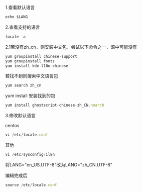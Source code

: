 1.查看默认语言

```javascript
echo $LANG
```

2.查看支持的语言

```javascript
locale -a
```







2.1若没有zh_cn，则安装中文包，尝试以下命令之一，源中可能没有

```javascript
yum groupinstall chinese-support
yum groupinstall fonts
yum install kde-l10n-chinese
```



若找不到则搜索中文语言包

```javascript
yum search zh_cn
```

yum install 安装找到的包

```javascript
yum install ghostscript-chinese-zh_CN.noarch
```





3.修改默认语言

centos

```javascript
vi /etc/locale.conf
```

其他

```javascript
vi /etc/sysconfig/il8n
```

将LANG="en_US.UTF-8"改为LANG="zh_CN.UTF-8"

编辑完成后

```javascript
source /etc/locale.conf
```

